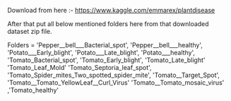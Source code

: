 Download from here :- https://www.kaggle.com/emmarex/plantdisease

After that put all below mentioned folders here from that downloaded dataset zip file.

Folders = 'Pepper__bell___Bacterial_spot', 'Pepper__bell___healthy',
 'Potato___Early_blight', 'Potato___Late_blight', 'Potato___healthy',
 'Tomato_Bacterial_spot', 'Tomato_Early_blight', 'Tomato_Late_blight'
 'Tomato_Leaf_Mold' 'Tomato_Septoria_leaf_spot',
 'Tomato_Spider_mites_Two_spotted_spider_mite', 'Tomato__Target_Spot',
 'Tomato__Tomato_YellowLeaf__Curl_Virus' 'Tomato__Tomato_mosaic_virus'
 ,'Tomato_healthy'
